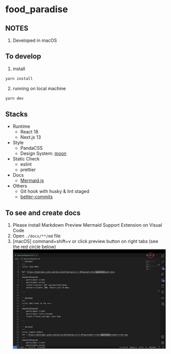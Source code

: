 # food_paradise

## NOTES

1. Developed in macOS

## To develop
1. install
```bash
yarn install
```

2. running on local machine
```bash
yarn dev
```

## Stacks
- Runtime
    - React 18
    - Next.js 13
- Style
    - PandaCSS 
    - Design System: [moon](https://www.figma.com/community/file/1002945721703152933/Moon-Design-System)
- Static Check
    - eslint
    - prettier
- Docs
    - [Mermaid.js](https://mermaid.js.org)
- Others
    - Git hook with husky & lint staged
    - [better-commits](https://github.com/Everduin94/better-commits)

## To see and create docs
1. Please install Markdown Preview Mermaid Support Extension on Visual Code
2. Open `./docs/**/md` file
3. [macOS] command+shift+v or click preview button on right tabs (see the red circle below)
![Open Readme](/readme/open-readme.png?raw=true 'Open Readme')

